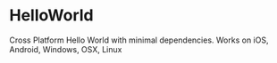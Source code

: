# HelloWorld
Cross Platform Hello World with minimal dependencies. Works on iOS, Android, Windows, OSX, Linux
